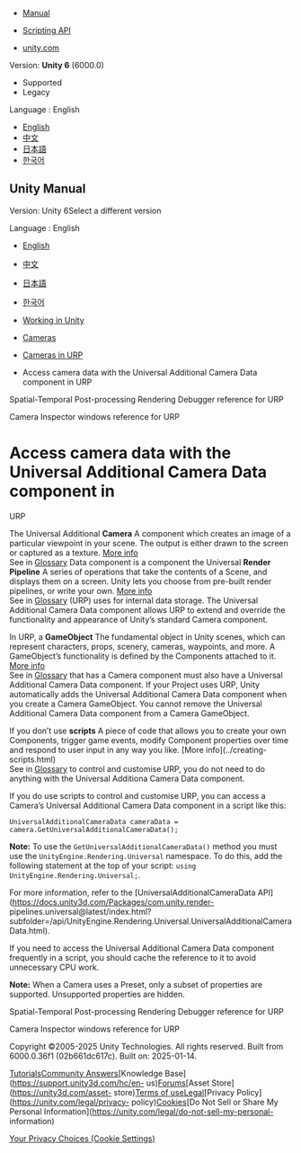 [](https://docs.unity3d.com)

  * [Manual](../Manual/index.html)
  * [Scripting API](../ScriptReference/index.html)

  * [unity.com](https://unity.com/)

Version: **Unity 6** (6000.0)

  * Supported
  * Legacy

Language : English

  * [English](/Manual/urp/universal-additional-camera-data.html)
  * [中文](/cn/current/Manual/urp/universal-additional-camera-data.html)
  * [日本語](/ja/current/Manual/urp/universal-additional-camera-data.html)
  * [한국어](/kr/current/Manual/urp/universal-additional-camera-data.html)

[](https://docs.unity3d.com)

## Unity Manual

Version: Unity 6Select a different version

Language : English

  * [English](/Manual/urp/universal-additional-camera-data.html)
  * [中文](/cn/current/Manual/urp/universal-additional-camera-data.html)
  * [日本語](/ja/current/Manual/urp/universal-additional-camera-data.html)
  * [한국어](/kr/current/Manual/urp/universal-additional-camera-data.html)

  * [Working in Unity](../working-in-unity.html)
  * [Cameras](../Cameras.html)
  * [Cameras in URP](../urp/urp-cameras-landing.html)
  * Access camera data with the Universal Additional Camera Data component in URP

[](../urp/stp/stp-debug-views.html)

Spatial-Temporal Post-processing Rendering Debugger reference for URP

[](../urp/camera-components-reference-landing.html)

Camera Inspector windows reference for URP

# Access camera data with the Universal Additional Camera Data component in
URP

The Universal Additional **Camera** A component which creates an image of a
particular viewpoint in your scene. The output is either drawn to the screen
or captured as a texture. [More info](../CamerasOverview.html)  
See in [Glossary](../Glossary.html#Camera) Data component is a component the
Universal **Render Pipeline** A series of operations that take the contents of
a Scene, and displays them on a screen. Unity lets you choose from pre-built
render pipelines, or write your own. [More info](../render-pipelines.html)  
See in [Glossary](../Glossary.html#Renderpipeline) (URP) uses for internal
data storage. The Universal Additional Camera Data component allows URP to
extend and override the functionality and appearance of Unity’s standard
Camera component.

In URP, a **GameObject** The fundamental object in Unity scenes, which can
represent characters, props, scenery, cameras, waypoints, and more. A
GameObject’s functionality is defined by the Components attached to it. [More
info](../class-GameObject.html)  
See in [Glossary](../Glossary.html#GameObject) that has a Camera component
must also have a Universal Additional Camera Data component. If your Project
uses URP, Unity automatically adds the Universal Additional Camera Data
component when you create a Camera GameObject. You cannot remove the Universal
Additional Camera Data component from a Camera GameObject.

If you don’t use **scripts** A piece of code that allows you to create your
own Components, trigger game events, modify Component properties over time and
respond to user input in any way you like. [More info](../creating-
scripts.html)  
See in [Glossary](../Glossary.html#Scripts) to control and customise URP, you
do not need to do anything with the Universal Additiona Camera Data component.

If you do use scripts to control and customise URP, you can access a Camera’s
Universal Additional Camera Data component in a script like this:

    
    
    UniversalAdditionalCameraData cameraData = camera.GetUniversalAdditionalCameraData();
    

**Note:** To use the `GetUniversalAdditionalCameraData()` method you must use
the `UnityEngine.Rendering.Universal` namespace. To do this, add the following
statement at the top of your script: `using UnityEngine.Rendering.Universal;`.

For more information, refer to the [UniversalAdditionalCameraData
API](https://docs.unity3d.com/Packages/com.unity.render-
pipelines.universal@latest/index.html?subfolder=/api/UnityEngine.Rendering.Universal.UniversalAdditionalCameraData.html).

If you need to access the Universal Additional Camera Data component
frequently in a script, you should cache the reference to it to avoid
unnecessary CPU work.

**Note:** When a Camera uses a Preset, only a subset of properties are
supported. Unsupported properties are hidden.

[](../urp/stp/stp-debug-views.html)

Spatial-Temporal Post-processing Rendering Debugger reference for URP

[](../urp/camera-components-reference-landing.html)

Camera Inspector windows reference for URP

Copyright ©2005-2025 Unity Technologies. All rights reserved. Built from
6000.0.36f1 (02b661dc617c). Built on: 2025-01-14.

[Tutorials](https://learn.unity.com/)[Community
Answers](https://answers.unity3d.com)[Knowledge
Base](https://support.unity3d.com/hc/en-
us)[Forums](https://forum.unity3d.com)[Asset Store](https://unity3d.com/asset-
store)[Terms of
use](https://docs.unity3d.com/Manual/TermsOfUse.html)[Legal](https://unity.com/legal)[Privacy
Policy](https://unity.com/legal/privacy-
policy)[Cookies](https://unity.com/legal/cookie-policy)[Do Not Sell or Share
My Personal Information](https://unity.com/legal/do-not-sell-my-personal-
information)

[Your Privacy Choices (Cookie Settings)](javascript:void\(0\);)

